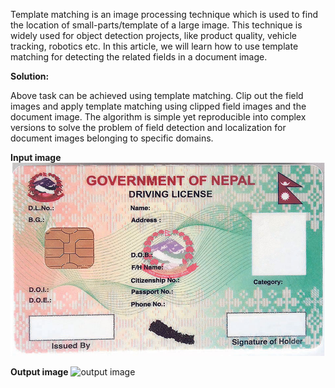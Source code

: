 Template matching is an image processing technique which is used to find the location of small-parts/template of a large image. This technique is widely used for object detection projects, like product quality, vehicle tracking, robotics etc. 
In this article, we will learn how to use template matching for detecting the related fields in a document image.


**Solution:**

Above task can be achieved using template matching. Clip out the field images and apply template matching using clipped field images and the document image. The algorithm is simple yet reproducible into complex versions to solve the problem of field detection and localization for document images belonging to specific domains. 

**Input image**
![input image](https://github.com/codewithamirshakya/document-field-detection/blob/master/doc.jpg)

**Output image**
![output image](https://github.com/codewithamirshakya/document-field-detection/blob/master/result.jpg)




